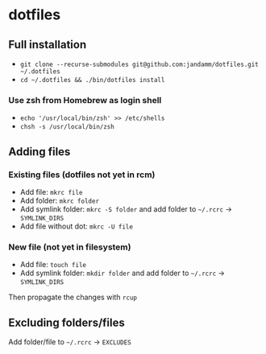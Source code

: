 # dotfiles

## Full installation

- `git clone --recurse-submodules git@github.com:jandamm/dotfiles.git ~/.dotfiles`
- `cd ~/.dotfiles && ./bin/dotfiles install`

### Use zsh from Homebrew as login shell

- `echo '/usr/local/bin/zsh' >> /etc/shells`
- `chsh -s /usr/local/bin/zsh`

## Adding files

### Existing files (dotfiles not yet in rcm)

- Add file:             `mkrc file`
- Add folder:           `mkrc folder`
- Add symlink folder:   `mkrc -S folder` and add folder to `~/.rcrc` -> `SYMLINK_DIRS`
- Add file without dot: `mkrc -U file`

### New file (not yet in filesystem)

- Add file:             `touch file`
- Add symlink folder:   `mkdir folder` and add folder to `~/.rcrc` -> `SYMLINK_DIRS`

Then propagate the changes with `rcup`

## Excluding folders/files

Add folder/file to `~/.rcrc` -> `EXCLUDES`
